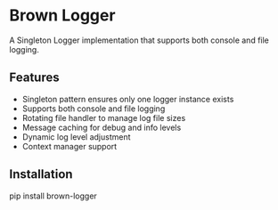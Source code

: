 # Brown Logger

A Singleton Logger implementation that supports both console and file logging.

## Features

- Singleton pattern ensures only one logger instance exists
- Supports both console and file logging
- Rotating file handler to manage log file sizes
- Message caching for debug and info levels
- Dynamic log level adjustment
- Context manager support

## Installation

pip install brown-logger
